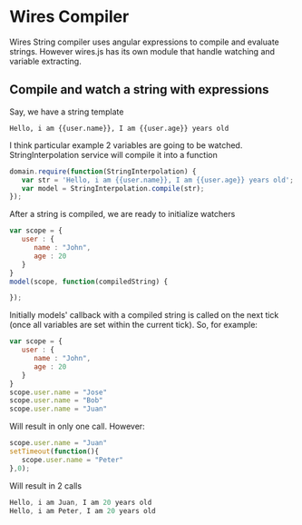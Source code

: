 # Wires Compiler
Wires String compiler uses angular expressions to compile and evaluate strings.
However wires.js has its own module that handle watching and variable extracting.


## Compile and watch a string with expressions

Say, we have a string template

```
Hello, i am {{user.name}}, I am {{user.age}} years old
```

I think particular example 2 variables are going to be watched.
StringInterpolation service will compile it into a function


```js
domain.require(function(StringInterpolation) {
   var str = 'Hello, i am {{user.name}}, I am {{user.age}} years old';
   var model = StringInterpolation.compile(str);
});
```
After a string is compiled, we are ready to initialize watchers

```js
var scope = {
   user : {
      name : "John",
      age : 20
   }
}
model(scope, function(compiledString) {

});
```

Initially models' callback with a compiled string is called on the next tick (once all variables are set within the current tick). So, for example:

```js
var scope = {
   user : {
      name : "John",
      age : 20
   }
}
scope.user.name = "Jose"
scope.user.name = "Bob"
scope.user.name = "Juan"
```

Will result in only one call. However:

```js
scope.user.name = "Juan"
setTimeout(function(){
   scope.user.name = "Peter"
},0);
```

Will result in 2 calls

```js
Hello, i am Juan, I am 20 years old
Hello, i am Peter, I am 20 years old
```
